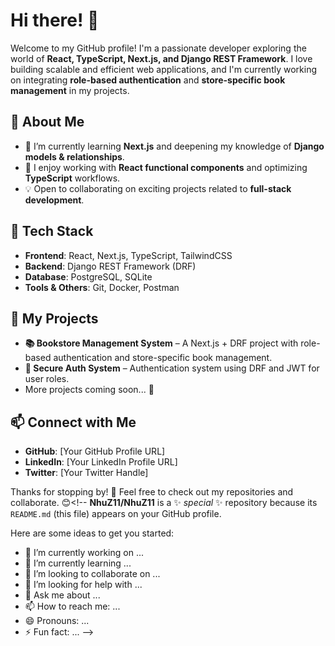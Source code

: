 # Hi there! 👋

Welcome to my GitHub profile! I'm a passionate developer exploring the world of **React, TypeScript, Next.js, and Django REST Framework**. I love building scalable and efficient web applications, and I'm currently working on integrating **role-based authentication** and **store-specific book management** in my projects.

## 🚀 About Me
- 🌱 I’m currently learning **Next.js** and deepening my knowledge of **Django models & relationships**.
- 🔧 I enjoy working with **React functional components** and optimizing **TypeScript** workflows.
- 💡 Open to collaborating on exciting projects related to **full-stack development**.

## 📌 Tech Stack
- **Frontend**: React, Next.js, TypeScript, TailwindCSS
- **Backend**: Django REST Framework (DRF)
- **Database**: PostgreSQL, SQLite
- **Tools & Others**: Git, Docker, Postman

## 📂 My Projects
- **📚 Bookstore Management System** – A Next.js + DRF project with role-based authentication and store-specific book management.
- **🔐 Secure Auth System** – Authentication system using DRF and JWT for user roles.
- More projects coming soon... 🚧

## 📫 Connect with Me
- **GitHub**: [Your GitHub Profile URL]
- **LinkedIn**: [Your LinkedIn Profile URL]
- **Twitter**: [Your Twitter Handle]

Thanks for stopping by! 🚀 Feel free to check out my repositories and collaborate. 😊<!--
**NhuZ11/NhuZ11** is a ✨ _special_ ✨ repository because its `README.md` (this file) appears on your GitHub profile.

Here are some ideas to get you started:

- 🔭 I’m currently working on ...
- 🌱 I’m currently learning ...
- 👯 I’m looking to collaborate on ...
- 🤔 I’m looking for help with ...
- 💬 Ask me about ...
- 📫 How to reach me: ...
- 😄 Pronouns: ...
- ⚡ Fun fact: ...
-->
